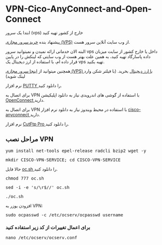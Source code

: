 # VPN-Cico-AnyConnect-and-Open-Connect
ابتدا یک سرور (vps) خارج از کشور تهیه کنید

پیشنهاد بنده <a href="https://my.onlineserver.ir/aff.php?aff=414" target="_blank">خرید سرور مجازی (VPS)</a>  از وب سایت آنلاین سرور هست.

البته الان خدماتی ارائه نمیدن و نمیتوانید سرور vps داخل یا خارج کشور از سایت میزبان داده پاسارگاد تهیه کنید،
به همین علت بهتر هست از وب سایتی که لینکش را در پایین قرار داده ام، با استفاده از ارز دیجیتال یک vps تهیه بکنید.

همچنین میتوانید از <a href="https://support.cloudzy.com/aff.php?aff=1557" target="_blank">اینجا سرور مجازی  (VPS) با ارز دیجیتال</a> بخرید. (با فیلتر شکن وارد لینک شوید)

 نرم افزار <a href="https://uploadb.me/direct/cjlbd3c6vuwm/CC_%208.0l.rar.html" target="_blank"> PUTTY </a> را دانلود کنید.
 
 برای اتصال به VPN با استفاده از گوشی های اندرویدی نیاز به دانلود اپلیکیشن <a href="https://uploadb.me/direct/moe8bmhz3weo/OpenConnect.rar.html" target="_blank"> OpenConnect </a> دارید.

برای اتصال به VPN با استفاده در محیط ویندوز نیاز به دانلود نرم افزار <a href="https://uploadb.me/direct/yprmehaqebgp/cisco-anyconnect.rar.html" target="_blank"> cisco-anyconnect </a> دارید.

نرم افزار <a href="https://uploadb.me/direct/yprmehaqebgp/cisco-anyconnect.rar.html" target="_blank"> CutFtp Pro </a> را دانلود کنید.

<h2>مراحل نصب VPN</h2>

<pre>yum install net-tools epel-release radcli bzip2 wget -y</pre>

<pre>mkdir CISCO-VPN-SERVICE; cd CISCO-VPN-SERVICE</pre>

حالا فایل <a href="https://uploadb.me/direct/plxcu80tee8u/oc.sh.html" target="_blank"> oc.sh </a> را دانلود کنید.

<pre>chmod 777 oc.sh</pre>

<pre>sed -i -e 's/\r$//' oc.sh</pre>

<pre>./oc.sh</pre>

</h23>افزودن یوزر به VPN:</h3>

<pre>sudo ocpasswd -c /etc/ocserv/ocpasswd username</pre>

<h3>برای اعمال تغییرات از کد زیر استفاده کنید</h3> 

<pre>nano /etc/ocserv/ocserv.conf</pre>

